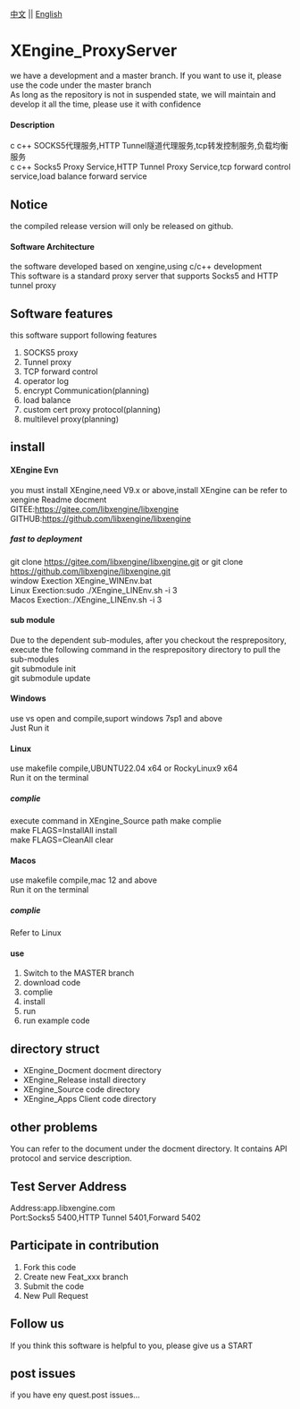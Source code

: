 [中文](README.md) ||  [English](README.en.md)  
# XEngine_ProxyServer
we have a development and a master branch. If you want to use it, please use the code under the master branch  
As long as the repository is not in suspended state, we will maintain and develop it all the time, please use it with confidence  

#### Description
c c++ SOCKS5代理服务,HTTP Tunnel隧道代理服务,tcp转发控制服务,负载均衡服务  
c c++ Socks5 Proxy Service,HTTP Tunnel Proxy Service,tcp forward control service,load balance forward service  

## Notice
the compiled release version will only be released on github.

#### Software Architecture
the software developed based on xengine,using c/c++ development  
This software is a standard proxy server that supports Socks5 and HTTP tunnel proxy  

## Software features
this software support following features  
1. SOCKS5 proxy  
2. Tunnel proxy  
3. TCP forward control
4. operator log  
5. encrypt Communication(planning)  
6. load balance
7. custom cert proxy protocol(planning)  
8. multilevel proxy(planning)

## install

#### XEngine Evn
you must install XEngine,need V9.x or above,install XEngine can be refer to xengine Readme docment  
GITEE:https://gitee.com/libxengine/libxengine  
GITHUB:https://github.com/libxengine/libxengine

##### fast to deployment 
git clone https://gitee.com/libxengine/libxengine.git or git clone https://github.com/libxengine/libxengine.git  
window Exection XEngine_WINEnv.bat   
Linux Exection:sudo ./XEngine_LINEnv.sh -i 3  
Macos Exection:./XEngine_LINEnv.sh -i 3

#### sub module
Due to the dependent sub-modules, after you checkout the resprepository, execute the following command in the resprepository directory to pull the sub-modules  
git submodule init  
git submodule update  

#### Windows
use vs open and compile,suport windows 7sp1 and above  
Just Run it

#### Linux
use makefile compile,UBUNTU22.04 x64 or RockyLinux9 x64  
Run it on the terminal

##### complie
execute command in XEngine_Source path
make complie  
make FLAGS=InstallAll install  
make FLAGS=CleanAll clear  

#### Macos
use makefile compile,mac 12 and above  
Run it on the terminal

##### complie
Refer to Linux

#### use

1.  Switch to the MASTER branch
2.  download code
3.  complie
4.  install
5.  run
6.  run example code  

## directory struct
- XEngine_Docment  docment directory  
- XEngine_Release  install directory  
- XEngine_Source   code    directory  
- XEngine_Apps     Client code directory  

## other problems   
You can refer to the document under the docment directory. It contains API protocol and service description.  

## Test Server Address
Address:app.libxengine.com  
Port:Socks5 5400,HTTP Tunnel 5401,Forward 5402

## Participate in contribution

1. Fork this code
2. Create new Feat_xxx branch
3. Submit the code
4. New Pull Request

## Follow us
If you think this software is helpful to you, please give us a START

## post issues

if you have eny quest.post issues...